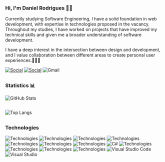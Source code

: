 ### Hi, I'm Daniel Rodrigues 👋🏽

Currently studying Software Engineering, I have a solid foundation in web development, with expertise in technologies proposed in the vacancy. Throughout my studies, I have worked on projects that have improved my technical skills and given me a broader understanding of software development.

I have a deep interest in the intersection between design and development, and I value collaboration between different areas to create personal user experiences.🧑🏽‍💻


[![Social](https://img.shields.io/badge/Instagram-E4405F?style=for-the-badge&logo=instagram&logoColor=white)](https://www.instagram.com/daniel_trod/) [![Social](https://img.shields.io/badge/LinkedIn-0077B5?style=for-the-badge&logo=linkedin&logoColor=white)](https://www.linkedin.com/in/daniel-filipe-tavares-rodrigues-797075230/) 
![Gmail](https://img.shields.io/badge/Danielftrodrigues444@gmail.com-D14836?style=for-the-badge&logo=gmail&logoColor=white)

##

### Statistics 📊
![GitHub Stats](https://github-readme-stats.vercel.app/api?username=DanielRodrigues04&show_icons=true&theme=radical)

##
![Top Langs](https://github-readme-stats.vercel.app/api/top-langs/?username=DanielRodrigues04&layout=compact)


##

### Technologies

![Technologies](https://img.shields.io/badge/HTML5-E34F26?style=for-the-badge&logo=html5&logoColor=white) ![Technologies](https://img.shields.io/badge/CSS3-1572B6?style=for-the-badge&logo=css3&logoColor=white) ![Technologies](https://img.shields.io/badge/Sass-CC6699?style=for-the-badge&logo=sass&logoColor=white) ![Technologies](https://img.shields.io/badge/JavaScript-F7DF1E?style=for-the-badge&logo=javascript&logoColor=black) ![Technologies](https://img.shields.io/badge/.NET-5C2D91?style=for-the-badge&logo=.net&logoColor=white) ![Technologies](https://img.shields.io/badge/Angular-DD0031?style=for-the-badge&logo=angular&logoColor=white) 
![Technologies](https://img.shields.io/badge/Vue.js-35495E?style=for-the-badge&logo=vue.js&logoColor=4FC08D) ![C#](https://img.shields.io/badge/c%23-%23239120.svg?style=for-the-badge&logo=csharp&logoColor=white) ![Technologies](https://img.shields.io/badge/TypeScript-007ACC?style=for-the-badge&logo=typescript&logoColor=white) ![Technologies](https://img.shields.io/badge/Bootstrap-563D7C?style=for-the-badge&logo=bootstrap&logoColor=white) ![Technologies](https://img.shields.io/badge/MySQL-00000F?style=for-the-badge&logo=mysql&logoColor=white) ![Technologies](https://img.shields.io/badge/Java-ED8B00?style=for-the-badge&logo=openjdk&logoColor=white) ![Visual Studio Code](https://img.shields.io/badge/Visual%20Studio%20Code-0078d7.svg?style=for-the-badge&logo=visual-studio-code&logoColor=white) ![Visual Studio](https://img.shields.io/badge/Visual%20Studio-5C2D91.svg?style=for-the-badge&logo=visual-studio&logoColor=white)


